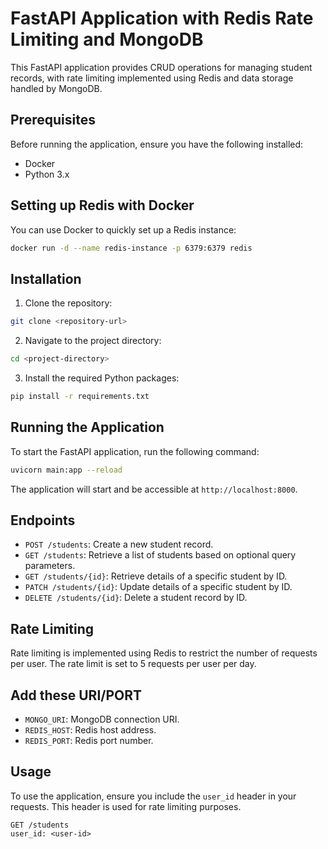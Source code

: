 # FastAPI Application with Redis Rate Limiting and MongoDB

This FastAPI application provides CRUD operations for managing student records, with rate limiting implemented using Redis and data storage handled by MongoDB.

## Prerequisites

Before running the application, ensure you have the following installed:

- Docker
- Python 3.x

## Setting up Redis with Docker

You can use Docker to quickly set up a Redis instance:

```bash
docker run -d --name redis-instance -p 6379:6379 redis
```

## Installation

1. Clone the repository:

```bash
git clone <repository-url>
```

2. Navigate to the project directory:

```bash
cd <project-directory>
```

3. Install the required Python packages:

```bash
pip install -r requirements.txt
```

## Running the Application

To start the FastAPI application, run the following command:

```bash
uvicorn main:app --reload
```

The application will start and be accessible at `http://localhost:8000`.

## Endpoints

- `POST /students`: Create a new student record.
- `GET /students`: Retrieve a list of students based on optional query parameters.
- `GET /students/{id}`: Retrieve details of a specific student by ID.
- `PATCH /students/{id}`: Update details of a specific student by ID.
- `DELETE /students/{id}`: Delete a student record by ID.

## Rate Limiting

Rate limiting is implemented using Redis to restrict the number of requests per user. The rate limit is set to 5 requests per user per day.

## Add these URI/PORT

- `MONGO_URI`: MongoDB connection URI.
- `REDIS_HOST`: Redis host address.
- `REDIS_PORT`: Redis port number.

## Usage

To use the application, ensure you include the `user_id` header in your requests. This header is used for rate limiting purposes.

```http
GET /students
user_id: <user-id>
```

